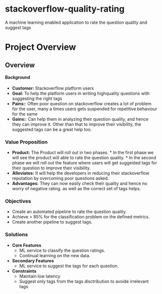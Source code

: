 # stackoverflow-quality-rating
A machine learning enabled application to rate the question quality and suggest tags

# Project Overview

## Overview
#### Background
* **Customer:** Stackoverflow platform users
* **Goal:** To help the platform users in writing highquality questions with suggesting the right tags
* **Pains:**: Often poor question on stackoverflow creates a lot of problem for the user, many a times users gets suspended for repetitive behaviour for the same
* **Gains:**: Can help them in analyzing their question quality, and hence they can improve it. Other than that to improve their visibility, the suggested tags can be a great help too.

### Value Proposition
* **Product:** The Product will roll out in two phases.
              * In the first phase we will see the product will able to rate the question quality.
              * In the second phase we will roll out the feature where users will get suggested tags for their question to improve their visibility.
* **Alleviates:** It will help the developers in reducing their stackoverflow reputation by overcoming poor questions asked.
* **Advantages:** They can now easily check their quality and hence no worry of negative rating. as well as the correct set of tags helps.

### Objectives
* Create an automated pipeline to rate the question quality.
* Achieve > 85% for the classification problem on the defined metrics.
* Create another pipeline to suggest tags.

### Solutions
* **Core Features**
    * ML service to classify the question ratings.
    * Continual learning on the new data.
* **Secondary Features**
    * ML service to suggest the tags for each question.
* **Constraints**
    * Maintain low latency
    * Suggest only tags from the tags disctribution to avoide irrelevant tags
